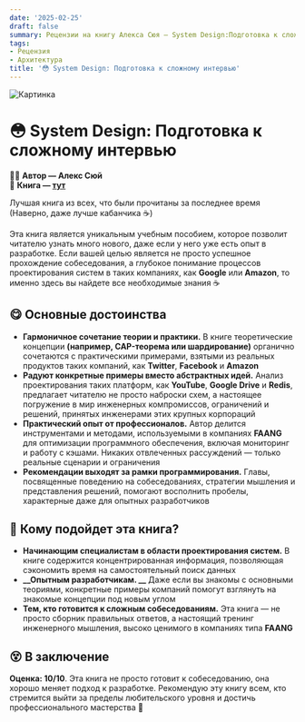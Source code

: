 ```yaml
---
date: '2025-02-25'
draft: false
summary: Рецензии на книгу Алекса Сюя — System Design:Подготовка к сложному интервью
tags:
- Рецензия
- Архитектура
title: '😳 System Design: Подготовка к сложному интервью'
---
```


![Картинка](https://adamanr.github.io/blog/images/posts/image_105.jpg)

# 😳 **System Design: Подготовка к сложному интервью**

🧍‍♂️ **Автор — Алекс Сюй**\
📕 **Книга — [тут](https://t.me/c/2238954094/16)**

Лучшая книга из всех, что были прочитаны за последнее время (Наверно, даже лучше кабанчика ☕️)

Эта книга является уникальным учебным пособием, которое позволит читателю узнать много нового, даже если у него уже есть опыт в разработке. Если вашей целью является не просто успешное прохождение собеседования, а глубокое понимание процессов проектирования систем в таких компаниях, как **Google** или **Amazon**, то именно здесь вы найдете все необходимые знания  ☕️

## 😋 **Основные достоинства**
- **__Гармоничное сочетание теории и практики.__** В книге теоретические концепции __(например, **CAP**-теорема или шардирование)__ органично сочетаются с практическими примерами, взятыми из реальных продуктов таких компаний, как **Twitter**, **Facebook** и **Amazon**
- **__Радуют конкретные примеры вместо абстрактных идей.__** Анализ проектирования таких платформ, как **YouTube**, **Google Drive** и **Redis**, предлагает читателю не просто наброски схем, а настоящее погружение в мир инженерных компромиссов, ограничений и решений, принятых инженерами этих крупных корпораций
- **__Практический опыт от профессионалов.__** Автор делится инструментами и методами, используемыми в компаниях **FAANG** для оптимизации программного обеспечения, включая мониторинг и работу с кэшами. Никаких отвлеченных рассуждений — только реальные сценарии и ограничения
- **__Рекомендации выходят за рамки программирования.__** Главы, посвященные поведению на собеседованиях, стратегии мышления и представления решений, помогают восполнить пробелы, характерные даже для опытных разработчиков

## 🤔 **Кому подойдет эта книга?**
- **__Начинающим специалистам в области проектирования систем.__** В книге содержится концентрированная информация, позволяющая сэкономить время на самостоятельный поиск данных
- **__Опытным разработчикам. __** Даже если вы знакомы с основными теориями, конкретные примеры компаний помогут взглянуть на знакомые концепции под новым углом
- **__Тем, кто готовится к сложным собеседованиям.__** Эта книга — не просто сборник правильных ответов, а настоящий тренинг инженерного мышления, высоко ценимого в компаниях типа **FAANG**

## 😵 **В заключение**
**__Оценка: 10/10__**. Эта книга не просто готовит к собеседованию, она хорошо меняет подход к разработке. Рекомендую эту книгу всем, кто стремится выйти за пределы любительского уровня и достичь профессионального мастерства 🎵
